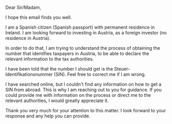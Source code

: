 Dear Sir/Madam,

I hope this email finds you well.

I am a Spanish citizen (Spanish passport) with permanent residence in Ireland. I am looking forward to investing in Austria, as a foreign investor (no residence in Austria).

In order to do that, I am trying to understand the process of obtaining the number that identifies taxpayers in Austria, to be able to declare the relevant information to the tax authorities.

I have been told that the number I should get is the Steuer-Identifikationsnummer (SIN). Feel free to correct me if I am wrong.

I have searched online, but I couldn't find any information on how to get a SIN from abroad. This is why I am reaching out to you for guidance. If you could provide me with information on the process or direct me to the relevant authorities, I would greatly appreciate it.

Thank you very much for your attention to this matter. I look forward to your response and any help you can provide.